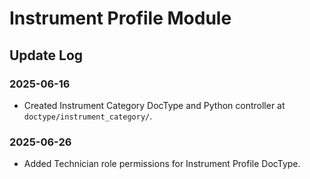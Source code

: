# Instrument Profile Module

## Update Log

### 2025-06-16
- Created Instrument Category DocType and Python controller at `doctype/instrument_category/`.

### 2025-06-26
- Added Technician role permissions for Instrument Profile DocType.
